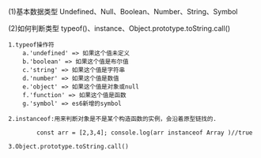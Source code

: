 (1)基本数据类型
    Undefined、Null、Boolean、Number、String、Symbol

(2)如何判断类型
    typeof()、instance、Object.prototype.toString.call()

    1.typeof操作符
        a.'undefined' => 如果这个值未定义
        b.'boolean' => 如果这个值是布尔值
        c.'string' => 如果这个值是字符串
        d.'number' => 如果这个值是数值
        e.'object' => 如果这个值是对象或null
        f.'function' => 如果这个值是函数
        g.'symbol' => es6新增的symbol

    2.instanceof:用来判断对象是不是某个构造函数的实例，会沿着原型链找的.
    
            const arr = [2,3,4]; console.log(arr instanceof Array )//true
    
    3.Object.prototype.toString.call()